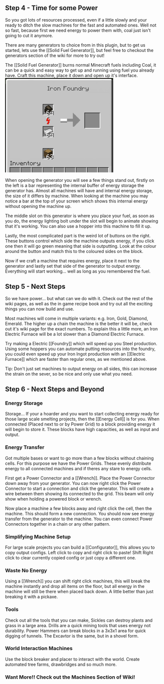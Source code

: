 ## Step 4 - Time for some Power
So you got lots of resources processed, even if a little slowly and your ready to ditch the slow machines for the fast and automated ones. Well not so fast, because first we need energy to power them with, coal just isn't going to cut it anymore.

There are many generators to choice from in this plugin, but to get us started, lets use the [[Solid Fuel Generator]], but feel free to checkout the generators section of the wiki for more to try out!

The [[Solid Fuel Generator]]  burns normal Minecraft fuels including Coal, it can be a quick and easy way to get up and running using fuel you already have. Craft this machine, place it down and open up it's interface. ![Foundry Interface](/assets/craftory-tech/gettingstarted/foundry.png)

When opening the generator you will see a few things stand out, firstly on the left is a bar representing the internal buffer of energy storage the generator has. Almost all machines will have and internal energy storage, the size of it differs by machine. When looking at the machine you may notice a bar at the top of your screen which shows this internal energy without opening the machine up.

The middle slot on this generator is where you place your fuel, as soon as you do, the energy lighting bolt under the slot will begin to animate showing that it's working. You can also use a hopper into this machine to fill it up.

Lastly, the most complicated part is the weird lot of buttons on the right. These buttons control which side the machine outputs energy, if you click one then it will go green meaning that side is outputting. Look at the colour around the button and match this to the coloured sides on the block.

Now if we craft a machine that requires energy, place it next to the generator and lastly set that side of the generator to output energy. Everything will start working... well as long as you remembered the fuel.


## Step 5 - Next Steps
So we have power... but what can we do with it. Check out the rest of the wiki pages, as well as the in game recipe book and try out all the exciting things you can now build and use.

Most machines will come in multiple variants: e.g. Iron, Gold, Diamond, Emerald. The higher up a chain the machine is the better it will be, check out it's wiki page for the exact numbers. To explain this a little more, an Iron Electric Furnace will be a lot slower than a Diamond Electric Furnace.

Try making a Electric [[Foundry]] which will speed up you Steel production. Using some hoppers you can automate putting resources into the foundry, you could even speed up your Iron Ingot production with an [[Electric Furnace]] which are faster than regular ones, as we mentioned above.

Tip: Don't just set machines to output energy on all sides, this can increase the strain on the sever, so be nice and only use what you need.

## Step 6 - Next Steps and Beyond

### Energy Storage
Storage... If your a hoarder and you want to start collecting energy ready for those large scale smelting projects, then the [[Energy Cell]] is for you. When connected (Placed next to or by Power Grid) to a block providing energy it will begin to store it. These blocks have high capacities, as well as input and output.

### Energy Transfer
Got multiple bases or want to go more than a few blocks without chaining cells. For this purpose we have the Power Grids. These evenly distribute energy to all connected machines and if theres any stare to energy cells.

First get a Power Connector and a [[Wrench]]. Place the Power Connector down away from your generator. You can now right click the Power Connector to start a connection and click the generator. This will create a wire between them showing its connected to the grid. This beam will only show when holding a powered block or wrench.

Now place a machine a few blocks away and right click the cell, then the machine. This should form a new connection. You should now see energy transfer from the generator to the machine. You can even connect Power Connectors together in a chain or any other pattern.

### Simplifying Machine Setup
For large scale projects you can build a [[Configurator]], this allows you to copy output configs. Left click to copy and right click to paste! Shift Right click to clear currently copied config or just copy a different one.

### Waste No Energy
Using a [[Wrench]] you can shift right click machines, this will break the machine instantly and drop all items on the floor, but all energy in the machine will still be there when placed back down. A little better than just breaking it with a pickaxe.

### Tools
Check out all the tools that you can make, Sickles can destroy plants and grass in a large area. Drills are a quick mining tools that uses energy not durability. Power Hammers can break blocks in a 3x3x1 area for quick digging of tunnels. The Excavtor is the same, but in a shovel form.

### World Interaction Machines
Use the block breaker and placer to interact with the world. Create automated tree farms, drawbridges and so much more.

### Want More!! Check out the Machines Section of Wiki!
